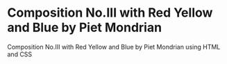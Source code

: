 # Composition No.III with Red Yellow and Blue by Piet Mondrian
 Composition No.III with Red Yellow and Blue by Piet Mondrian using HTML and CSS
